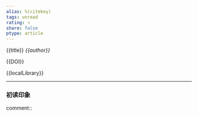 ```yaml
---
alias: %(citekey)
tags: unread
rating: ⭐
share: false
ptype: article
---
```


{{title}}
<cite>{{author}}</cite>

{{DOI}}

{{localLibrary}}

***

### 初读印象

comment:: 


